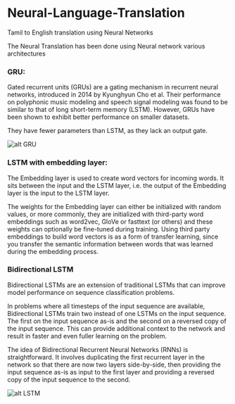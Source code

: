 # Neural-Language-Translation

Tamil to English translation using Neural Networks

The Neural Translation has been done using Neural network various architectures

### GRU:

Gated recurrent units (GRUs) are a gating mechanism in recurrent neural networks, introduced in 2014 by Kyunghyun Cho et al. Their performance on polyphonic music modeling and speech signal modeling was found to be similar to that of long short-term memory (LSTM). However, GRUs have been shown to exhibit better performance on smaller datasets.

They have fewer parameters than LSTM, as they lack an output gate.

![alt GRU](https://en.wikipedia.org/wiki/Gated_recurrent_unit#/media/File:Gated_Recurrent_Unit,_base_type.svg)

### LSTM with embedding layer:

The Embedding layer is used to create word vectors for incoming words. It sits between the input and the LSTM layer, i.e. the output of the Embedding layer is the input to the LSTM layer.

The weights for the Embedding layer can either be initialized with random values, or more commonly, they are initialized with third-party word embeddings such as word2vec, GloVe or fasttext (or others) and these weights can optionally be fine-tuned during training. Using third party embeddings to build word vectors is as a form of transfer learning, since you transfer the semantic information between words that was learned during the embedding process.

### Bidirectional LSTM

Bidirectional LSTMs are an extension of traditional LSTMs that can improve model performance on sequence classification problems.

In problems where all timesteps of the input sequence are available, Bidirectional LSTMs train two instead of one LSTMs on the input sequence. The first on the input sequence as-is and the second on a reversed copy of the input sequence. This can provide additional context to the network and result in faster and even fuller learning on the problem.

The idea of Bidirectional Recurrent Neural Networks (RNNs) is straightforward.
It involves duplicating the first recurrent layer in the network so that there are now two layers side-by-side, then providing the input sequence as-is as input to the first layer and providing a reversed copy of the input sequence to the second.

![alt LSTM](https://encrypted-tbn0.gstatic.com/images?q=tbn:ANd9GcQSSlc4T67JL1OlnN7mLAmGQr6I1Xj-9f7H1XUp2odfXPh1mmW8)




